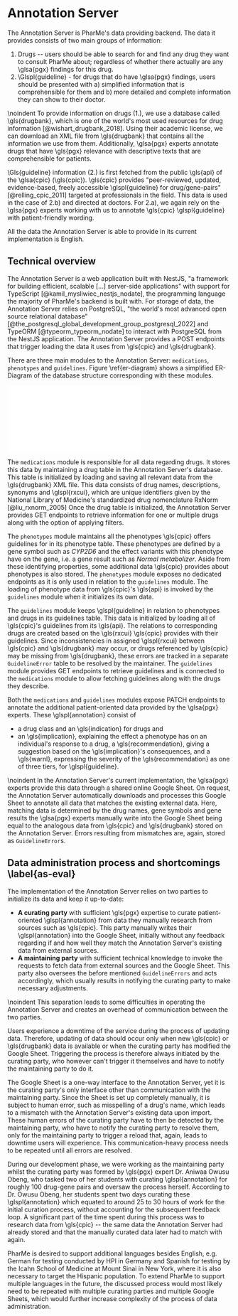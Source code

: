 # Annotation Server

The Annotation Server is PharMe's data providing backend. The data it provides
consists of two main groups of information:

1. Drugs -- users should be able to search for and find any drug
   they want to consult PharMe about; regardless of whether there actually are
   any \glsa{pgx} findings for this drug.
2. \Glspl{guideline} - for drugs that do have \glsa{pgx} findings, users should
   be presented with
     a) simplified information that is comprehensible for them and
     b) more detailed and complete information they can show to their doctor.

\noindent To provide information on drugs (1.), we use a database called
\gls{drugbank}, which is one of the world's most used resources for drug
information [@wishart_drugbank_2018]. Using their academic license, we can
download an XML file from \gls{drugbank} that contains all the information we
use from them. Additionally, \glsa{pgx} experts annotate drugs that have
\gls{pgx} relevance with descriptive texts that are comprehensible for patients.

\Gls{guideline} information (2.) is first fetched from the public \gls{api} of
the \glsa{cpic} (\gls{cpic}). \gls{cpic} provides "peer-reviewed, updated,
evidence-based, freely accessible \glspl{guideline} for drug/gene-pairs"
[@relling_cpic_2011] targeted at professionals in the field. This data is used
in the case of 2.b) and directed at doctors. For 2.a), we again rely on the
\glsa{pgx} experts working with us to annotate \gls{cpic} \glspl{guideline} with
patient-friendly wording.

All the data the Annotation Server is able to provide in its current
implementation is English.

## Technical overview

The Annotation Server is a web application built with NestJS, "a framework for
building efficient, scalable [...] server-side applications" with support for
TypeScript [@kamil_mysliwiec_nestjs_nodate], the programming language the
majority of PharMe's backend is built with. For storage of data, the Annotation
Server relies on PostgreSQL, "the world's most advanced open source relational
database" [@the_postgresql_global_development_group_postgresql_2022] and TypeORM
[@typeorm_typeorm_nodate] to interact with PostgreSQL from the NestJS
application. The Annotation Server provides a POST endpoints that trigger
loading the data it uses from \gls{cpic} and \gls{drugbank}.

There are three main modules to the Annotation Server: `medications`,
`phenotypes` and `guidelines`. Figure \ref{er-diagram} shows a simplified
ER-Diagram of the database structure corresponding with these modules.

![Simplified ER-diagram of Annotation Server
database\label{er-diagram}](images/as-database.pdf)

The `medications` module is responsible for all data regarding drugs. It stores
this data by maintaining a drug table in the Annotation Server's database. This
table is initialized by loading and saving all relevant data from the
\gls{drugbank} XML file. This data consists of drug names, descriptions,
synonyms and \glspl{rxcui}, which are unique identifiers given by the National
Library of Medicine's standardized drug nomenclature RxNorm [@liu_rxnorm_2005]
Once the drug table is initialized, the Annotation Server provides GET endpoints
to retrieve information for one or multiple drugs along with the option of
applying filters.

The `phenotypes` module maintains all the phenotypes \gls{cpic} offers
guidelines for in its phenotype table. These phenotypes are defined by a gene
symbol such as *CYP2D6* and the effect variants with this phenotype have on the
gene, i.e. a gene result such as *Normal metabolizer*. Aside from these
identifying properties, some additional data \gls{cpic} provides about
phenotypes is also stored. The `phenotypes` module exposes no dedicated
endpoints as it is only used in relation to the `guidelines` module. The loading
of phenotype data from \gls{cpic}'s \gls{api} is invoked by the `guidelines`
module when it initializes its own data.

The `guidelines` module keeps \glspl{guideline} in relation to phenotypes and
drugs in its guidelines table. This data is initialized by loading all of
\gls{cpic}'s guidelines from its \gls{api}. The relations to corresponding drugs
are created based on the \gls{rxcui} \gls{cpic} provides with their guidelines.
Since inconsistencies in assigned \glspl{rxcui} between \gls{cpic} and
\gls{drugbank} may occur, or drugs referenced by \gls{cpic} may be missing from
\gls{drugbank}, these errors are tracked in a separate `GuidelineError` table to
be resolved by the maintainer. The `guidelines` module provides GET endpoints to
retrieve guidelines and is connected to the `medications` module to allow
fetching guidelines along with the drugs they describe.

Both the `medications` and `guidelines` modules expose PATCH endpoints to
annotate the additional patient-oriented data provided by the \glsa{pgx}
experts. These \glspl{annotation} consist of

- a drug class and an \gls{indication} for drugs and
- an \gls{implication}, explaining the effect a phenotype has on an individual's
  response to a drug, a \gls{recommendation}, giving a suggestion based on the
  \gls{implication}'s consequences, and a \gls{warnl}, expressing the severity
  of the \gls{recommendation} as one of three tiers, for \glspl{guideline}.

\noindent In the Annotation Server's current implementation, the \glsa{pgx}
experts provide this data through a shared online Google Sheet. On request, the
Annotation Server automatically downloads and processes this Google Sheet to
annotate all data that matches the existing external data. Here, matching data
is determined by the drug names, gene symbols and gene results the \glsa{pgx}
experts manually write into the Google Sheet being equal to the analogous data
from \gls{cpic} and \gls{drugbank} stored on the Annotation Server. Errors
resulting from mismatches are, again, stored as `GuidelineError`s.

## Data administration process and shortcomings \label{as-eval}

The implementation of the Annotation Server relies on two parties to
initialize its data and keep it up-to-date:

- **A curating party** with sufficient \gls{pgx} expertise to curate
  patient-oriented \glspl{annotation} from data they manually research from
  sources such as \gls{cpic}. This party manually writes their
  \glspl{annotation} into the Google Sheet, initially without any feedback
  regarding if and how well they match the Annotation Server's existing data
  from external sources.
- **A maintaining party** with sufficient technical knowledge to invoke the
  requests to fetch data from external sources and the Google
  Sheet. This party also oversees the before mentioned `GuidelineErrors` and
  acts accordingly, which usually results in notifying the curating party to
  make necessary adjustments.

\noindent This separation leads to some difficulties in operating the Annotation
Server and creates an overhead of communication between the two parties.

Users experience a downtime of the service during the process of updating data.
Therefore, updating of data should occur only when new \gls{cpic} or
\gls{drugbank} data is available or when the curating party has modified the
Google Sheet. Triggering the process is therefore always initiated by the
curating party, who however can't trigger it themselves and have to notify the
maintaining party to do it.

The Google Sheet is a one-way interface to the Annotation Server, yet it is the
curating party's only interface other than communication with the maintaining
party. Since the Sheet is set up completely manually, it is subject to human
error, such as misspelling of a drug's name, which leads to a mismatch with the
Annotation Server's existing data upon import. These human errors of the
curating party have to then be detected by the maintaining party, who have to
notify the curating party to resolve them, only for the maintaining party to
trigger a reload that, again, leads to downtime users will experience. This
communication-heavy process needs to be repeated until all errors are resolved.

During our development phase, we were working as the maintaining party whilst
the curating party was formed by \gls{pgx} expert Dr. Aniwaa Owusu Obeng, who
tasked two of her students with curating \glspl{annotation} for roughly 100
drug-gene pairs and oversaw the process herself. According to Dr. Owusu Obeng,
her students spent two days curating these \glspl{annotation} which equated to
around 25 to 30 hours of work for the initial curation process, without
accounting for the subsequent feedback loop. A significant part of the time
spent during this process was to research data from \gls{cpic} -- the same data
the Annotation Server had already stored and that the manually curated data
later had to match with again.

PharMe is desired to support additional languages besides English, e.g. German
for testing conducted by HPI in Germany and Spanish for testing by the Icahn
  School of Medicine at Mount Sinai in New York, where it is also necessary to
  target the Hispanic population. To extend PharMe to support multiple languages
  in the future, the discussed process would most likely need to be repeated
  with multiple curating parties and multiple Google Sheets, which would further
  increase complexity of the process of data administration.
